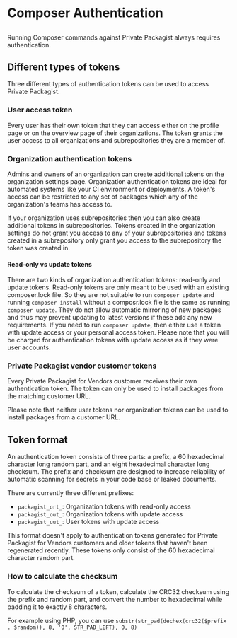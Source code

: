 # Composer Authentication
## 

Running Composer commands against Private Packagist always requires authentication.

## Different types of tokens
Three different types of authentication tokens can be used to access Private Packagist.

### User access token
Every user has their own token that they can access either on the profile page or on the overview page of their organizations.
The token grants the user access to all organizations and subrepositories they are a member of.

### Organization authentication tokens
Admins and owners of an organization can create additional tokens on the organization settings page.
Organization authentication tokens are ideal for automated systems like your CI environment or deployments. A token's access can be restricted to any set of packages which any of the organization's teams has access to.

If your organization uses subrepositories then you can also create additional tokens in subrepositories.
Tokens created in the organization settings do not grant you access to any of your subrepositories and tokens created in
a subrepository only grant you access to the subrepository the token was created in.

#### Read-only vs update tokens
There are two kinds of organization authentication tokens: read-only and update tokens.
Read-only tokens are only meant to be used with an existing composer.lock file. So they are not suitable to run `composer update` and running `composer install` without a composr.lock file is the same as running `composer update`. They do not allow automatic mirroring of new packages and thus may prevent updating to latest versions if these add any new requirements.
If you need to run `composer update`, then either use a token with update access or your personal access token.
Please note that you will be charged for authentication tokens with update access as if they were user accounts.

### Private Packagist vendor customer tokens
Every Private Packagist for Vendors customer receives their own authentication token.
The token can only be used to install packages from the matching customer URL.

Please note that neither user tokens nor organization tokens can be used to install packages from a customer URL.

## Token format
An authentication token consists of three parts: a prefix, a 60 hexadecimal character long random part, and an eight hexadecimal character long checksum. The prefix and checksum are designed to increase reliability of automatic scanning for secrets in your code base or leaked documents.

There are currently three different prefixes:
* `packagist_ort_`: Organization tokens with read-only access
* `packagist_out_`: Organization tokens with update access
* `packagist_uut_`: User tokens with update access

This format doesn't apply to authentication tokens generated for Private Packagist for Vendors customers and older tokens that haven't been regenerated recently.
These tokens only consist of the 60 hexadecimal character random part.

### How to calculate the checksum
To calculate the checksum of a token, calculate the CRC32 checksum using the prefix and random part, and convert the number to hexadecimal while padding it to exactly 8 characters.

For example using PHP, you can use `substr(str_pad(dechex(crc32($prefix . $random)), 8, '0', STR_PAD_LEFT), 0, 8)`

